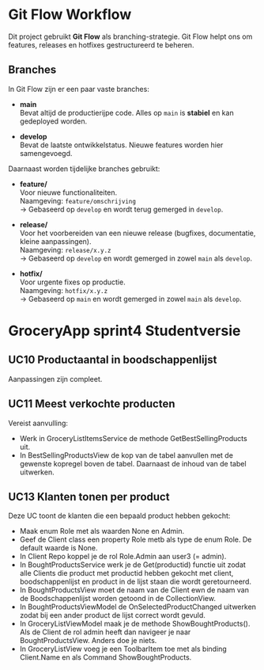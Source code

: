 # Git Flow Workflow

Dit project gebruikt **Git Flow** als branching-strategie. Git Flow helpt ons om features, releases en hotfixes gestructureerd te beheren.

## Branches

In Git Flow zijn er een paar vaste branches:

- **main**  
  Bevat altijd de productierijpe code. Alles op `main` is **stabiel** en kan gedeployed worden.

- **develop**  
  Bevat de laatste ontwikkelstatus. Nieuwe features worden hier samengevoegd.

Daarnaast worden tijdelijke branches gebruikt:

- **feature/**  
  Voor nieuwe functionaliteiten.  
  Naamgeving: `feature/omschrijving`  
  → Gebaseerd op `develop` en wordt terug gemerged in `develop`.

- **release/**  
  Voor het voorbereiden van een nieuwe release (bugfixes, documentatie, kleine aanpassingen).  
  Naamgeving: `release/x.y.z`  
  → Gebaseerd op `develop` en wordt gemerged in zowel `main` als `develop`.

- **hotfix/**  
  Voor urgente fixes op productie.  
  Naamgeving: `hotfix/x.y.z`  
  → Gebaseerd op `main` en wordt gemerged in zowel `main` als `develop`.


# GroceryApp sprint4 Studentversie  

## UC10 Productaantal in boodschappenlijst
Aanpassingen zijn compleet.

## UC11 Meest verkochte producten
Vereist aanvulling:  
- Werk in GroceryListItemsService de methode GetBestSellingProducts uit.  
- In BestSellingProductsView de kop van de tabel aanvullen met de gewenste kopregel boven de tabel. Daarnaast de inhoud van de tabel uitwerken.

## UC13 Klanten tonen per product  
Deze UC toont de klanten die een bepaald product hebben gekocht:  
- Maak enum Role met als waarden None en Admin.  
- Geef de Client class een property Role metb als type de enum Role. De default waarde is None.  
- In Client Repo koppel je de rol Role.Admin aan user3 (= admin).
- In BoughtProductsService werk je de Get(productid) functie uit zodat alle Clients die product met productid hebben gekocht met client, boodschappenlijst en product in de lijst staan die wordt geretourneerd.  
- In BoughtProductsView moet de naam van de Client ewn de naam van de Boodschappenlijst worden getoond in de CollectionView.  
- In BoughtProductsViewModel de OnSelectedProductChanged uitwerken zodat bij een ander product de lijst correct wordt gevuld.  
- In GroceryListViewModel maak je de methode ShowBoughtProducts(). Als de Client de rol admin heeft dan navigeer je naar BoughtProductsView. Anders doe je niets.  
- In GroceryListView voeg je een ToolbarItem toe met als binding Client.Name en als Command ShowBoughtProducts.  


  
